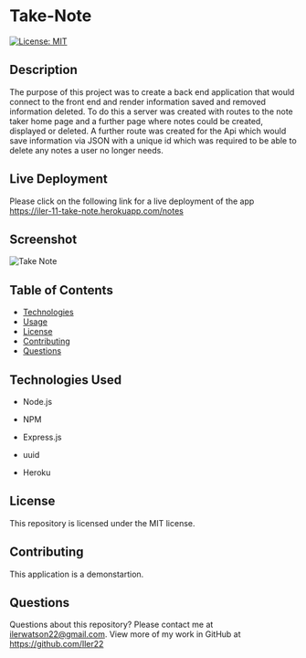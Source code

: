 # Take-Note

[![License: MIT](https://img.shields.io/badge/License-MIT-yellow.svg)](https://opensource.org/licenses/MIT)

## Description

The purpose of this project was to create a back end application that would connect to the front end and render information saved and removed information deleted. To do this a server was created with routes to the note taker home page and a further page where notes could be created, displayed or deleted. A further route was created for the Api which would save information via JSON with a unique id which was required to be able to delete any notes a user no longer needs.

## Live Deployment

Please click on the following link for a live deployment of the app https://iler-11-take-note.herokuapp.com/notes

## Screenshot

![Take Note](https://user-images.githubusercontent.com/89151536/150702835-53a7a3f8-c0d2-48ac-a3e4-7d62f78bda8b.png)

## Table of Contents

- [Technologies](#technologies)
- [Usage](#usage)
- [License](#license)
- [Contributing](#contributing)
- [Questions](#questions)

## Technologies Used

- Node.js

- NPM

- Express.js

- uuid

- Heroku

## License

This repository is licensed under the MIT license.

## Contributing

This application is a demonstartion.

## Questions

Questions about this repository? Please contact me at [ilerwatson22@gmail.com](mailto:ilerwatson22@gmail.com). View more of my work in GitHub at https://github.com/Iler22
